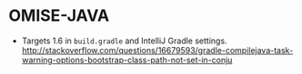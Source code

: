 # OMISE-JAVA

* Targets 1.6 in `build.gradle` and IntelliJ Gradle settings.
  http://stackoverflow.com/questions/16679593/gradle-compilejava-task-warning-options-bootstrap-class-path-not-set-in-conju
